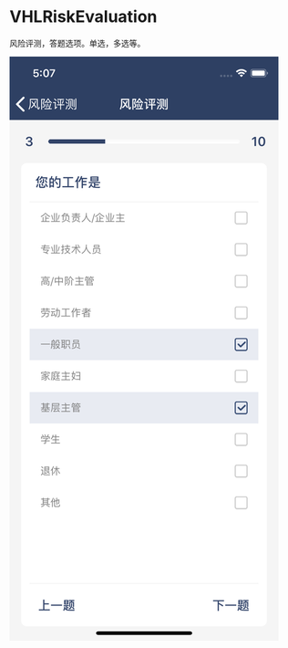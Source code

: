 # VHLRiskEvaluation
风险评测，答题选项。单选，多选等。

![1](https://github.com/huanglins/VHLRiskEvaluation/raw/master/screenshots/1.png)
